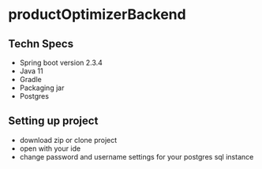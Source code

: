 # productOptimizerBackend

## Techn Specs ##
* Spring boot version 2.3.4
* Java 11
* Gradle 
* Packaging jar 
* Postgres

## Setting up project ##
* download zip or clone project
* open with your ide
* change password and username settings for your postgres sql instance